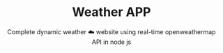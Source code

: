 <h1 align="center">Weather APP</h1>

<p align="center">Complete dynamic weather ☁️ website using real-time openweathermap API in node js</p></br>


